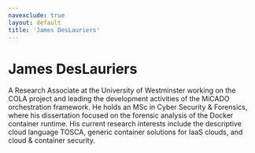 ```yaml
---
navexclude: true
layout: default
title: 'James DesLauriers'
---
```


# James DesLauriers

A Research Associate at the University of Westminster working on the COLA project and leading the development activities of the MiCADO orchestration framework. He holds an MSc in Cyber Security & Forensics, where his dissertation focused on the forensic analysis of the Docker container runtime. His current research interests include the descriptive cloud language TOSCA, generic container solutions for IaaS clouds, and cloud & container security.